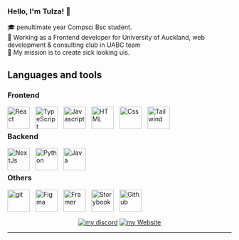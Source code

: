 ### Hello, I'm Tulza! 👋
🎓 penultimate year Compsci Bsc student. <br/>
🎯 Working as a Frontend developer for University of Auckland, web development & consulting club in UABC team <br/>
🚀 My mission is to create sick looking uis.  

## Languages and tools
### Frontend
<img alt="React" align="left" width="50px" style="padding-right:10px" src="https://cdn.jsdelivr.net/gh/devicons/devicon@latest/icons/react/react-original.svg" />
<img alt="TypeScript" align="left" width="50px" style="padding-right:10px" src="https://cdn.jsdelivr.net/gh/devicons/devicon@latest/icons/typescript/typescript-original.svg" />
<img alt="Javascript" align="left" width="50px" style="padding-right:10px" src="https://cdn.jsdelivr.net/gh/devicons/devicon@latest/icons/javascript/javascript-original.svg" />
<img alt="HTML" align="left" width="50px" style="padding-right:10px" src="https://cdn.jsdelivr.net/gh/devicons/devicon@latest/icons/html5/html5-original.svg" />
<img alt="Css" align="left" width="50px" style="padding-right:10px" src="https://cdn.jsdelivr.net/gh/devicons/devicon@latest/icons/css3/css3-original.svg" />
<img alt="Tailwind" align="left" width="50px" style="padding-right:10px" src="https://cdn.jsdelivr.net/gh/devicons/devicon@latest/icons/tailwindcss/tailwindcss-original.svg" />
<br/><br/>

### Backend
<img alt="NextJs" align="left" width="50px" style="padding-right:10px" src="https://cdn.jsdelivr.net/gh/devicons/devicon@latest/icons/nextjs/nextjs-original.svg" />
<img alt="Python" align="left" width="50px" style="padding-right:10px" src="https://cdn.jsdelivr.net/gh/devicons/devicon@latest/icons/python/python-original.svg" />
<img alt="Java" align="left" width="50px" style="padding-right:10px" src="https://cdn.jsdelivr.net/gh/devicons/devicon@latest/icons/java/java-original.svg" />
<br/><br/>

### Others
<img alt="git" align="left" width="50px" style="padding-right:10px" src="https://cdn.jsdelivr.net/gh/devicons/devicon@latest/icons/git/git-original.svg" />
<img alt="Figma" align="left" width="50px" style="padding-right:10px" src="https://cdn.jsdelivr.net/gh/devicons/devicon@latest/icons/figma/figma-original.svg" />
<img alt="Framer" align="left" width="50px" style="padding-right:10px" src="https://cdn.jsdelivr.net/gh/devicons/devicon@latest/icons/framermotion/framermotion-original.svg" />
<img alt="Storybook" align="left" width="50px" style="padding-right:10px" src="https://cdn.jsdelivr.net/gh/devicons/devicon@latest/icons/storybook/storybook-original.svg" />
<img alt="Github" align="left" width="50px" style="padding-right:10px" src="https://cdn.jsdelivr.net/gh/devicons/devicon@latest/icons/github/github-original.svg" />
<br/><br/><br/>

<p align="center">
    <a href="#"><img alt="my discord" title="Discord" src="https://img.shields.io/badge/Tulza-3152A0?style=for-the-badge&logo=Discord&logoColor=white"/></a>
    <a href="https://tulza.github.io/Tulza-dev/">
        <img alt="my Website" title="Website" src="https://img.shields.io/badge/my_website-000000?style=for-the-badge&logo=About.me&logoColor=white"/>
    </a>
</p>

---
